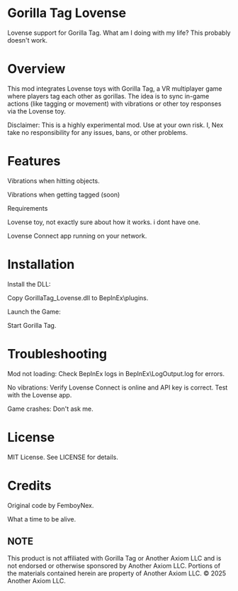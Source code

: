 # Gorilla Tag Lovense

Lovense support for Gorilla Tag. What am I doing with my life? This probably doesn't work.

# Overview

This mod integrates Lovense toys with Gorilla Tag, a VR multiplayer game where players tag each other as gorillas. The idea is to sync in-game actions (like tagging or movement) with vibrations or other toy responses via the Lovense toy.

Disclaimer: This is a highly experimental mod. Use at your own risk. I, Nex take no responsibility for any issues, bans, or other problems.

# Features





Vibrations when hitting objects.



Vibrations when getting tagged (soon)

Requirements





Lovense toy, not exactly sure about how it works. i dont have one.



Lovense Connect app running on your network.

# Installation





Install the DLL:





Copy GorillaTag_Lovense.dll to BepInEx\plugins\.



Launch the Game:





Start Gorilla Tag.

# Troubleshooting





Mod not loading: Check BepInEx logs in BepInEx\LogOutput.log for errors.



No vibrations: Verify Lovense Connect is online and API key is correct. Test with the Lovense app.



Game crashes: Don't ask me.

# License

MIT License. See LICENSE for details.

# Credits





Original code by FemboyNex.

What a time to be alive.



## NOTE

This product is not affiliated with Gorilla Tag or Another Axiom LLC and is not endorsed or otherwise sponsored by Another Axiom LLC. Portions of the materials contained herein are property of Another Axiom LLC. © 2025 Another Axiom LLC.
